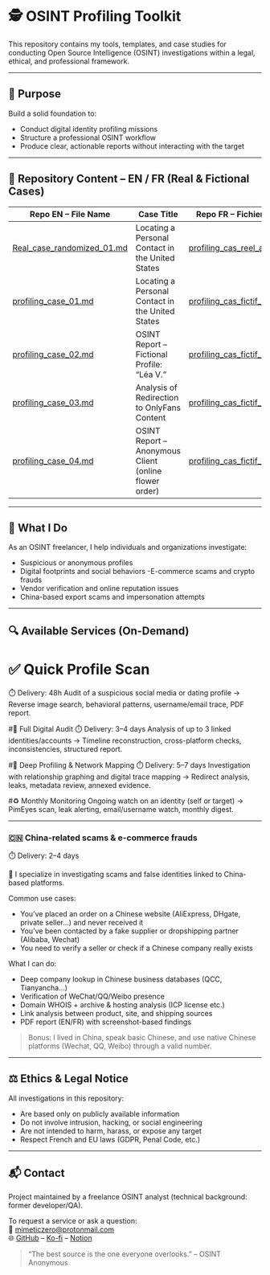 # 🕵️ OSINT Profiling Toolkit

This repository contains my tools, templates, and case studies for conducting Open Source Intelligence (OSINT) investigations within a legal, ethical, and professional framework.

---

## 📌 Purpose

Build a solid foundation to:

- Conduct digital identity profiling missions
- Structure a professional OSINT workflow
- Produce clear, actionable reports without interacting with the target

---

## 🧰 Repository Content – EN / FR (Real & Fictional Cases)

| Repo EN – File Name                               | Case Title                                               | Repo FR – Fichier correspondant                             |
|---------------------------------------------------|-----------------------------------------------------------|--------------------------------------------------------------|
| [Real_case_randomized_01.md](EN/Real_case_randomized_01.md) | Locating a Personal Contact in the United States          | [profiling_cas_reel_anonymiser_01.md](FR/profiling_cas_reel_anonymiser_01.md) |
| [profiling_case_01.md](EN/profiling_case_01.md)   | Locating a Personal Contact in the United States          | [profiling_cas_fictif_01.md](FR/profiling_cas_fictif_01.md) |
| [profiling_case_02.md](EN/profiling_case_02.md)   | OSINT Report – Fictional Profile: “Léa V.”                | [profiling_cas_fictif_02.md](FR/profiling_cas_fictif_02.md) |
| [profiling_case_03.md](EN/profiling_case_03.md)   | Analysis of Redirection to OnlyFans Content               | [profiling_cas_fictif_03.md](FR/profiling_cas_fictif_03.md) |
| [profiling_case_04.md](EN/profiling_case_04.md)   | OSINT Report – Anonymous Client (online flower order)     | [profiling_cas_fictif_04.md](FR/profiling_cas_fictif_04.md) |

---
## 🎯 What I Do

As an OSINT freelancer, I help individuals and organizations investigate:
 - Suspicious or anonymous profiles
 - Digital footprints and social behaviors
 -E-commerce scams and crypto frauds
 - Vendor verification and online reputation issues
 - China-based export scams and impersonation attempts

---
## 🔍 Available Services (On-Demand)
# ✅ Quick Profile Scan
⏱️ Delivery: 48h
Audit of a suspicious social media or dating profile
→ Reverse image search, behavioral patterns, username/email trace, PDF report.

#🧠 Full Digital Audit
⏱️ Delivery: 3–4 days
Analysis of up to 3 linked identities/accounts
→ Timeline reconstruction, cross-platform checks, inconsistencies, structured report.

#📌 Deep Profiling & Network Mapping
⏱️ Delivery: 5–7 days
Investigation with relationship graphing and digital trace mapping
→ Redirect analysis, leaks, metadata review, annexed evidence.

#♻️ Monthly Monitoring
Ongoing watch on an identity (self or target)
→ PimEyes scan, leak alerting, email/username watch, monthly digest.

---

### 🇨🇳 China-related scams & e-commerce frauds 

⏱️ Delivery: 2–4 days

🔎 I specialize in investigating scams and false identities linked to China-based platforms.

Common use cases:
- You’ve placed an order on a Chinese website (AliExpress, DHgate, private seller…) and never received it
- You’ve been contacted by a fake supplier or dropshipping partner (Alibaba, Wechat)
- You need to verify a seller or check if a Chinese company really exists

What I can do:
- Deep company lookup in Chinese business databases (QCC, Tianyancha…)
- Verification of WeChat/QQ/Weibo presence
- Domain WHOIS + archive & hosting analysis (ICP license etc.)
- Link analysis between product, site, and shipping sources
- PDF report (EN/FR) with screenshot-based findings

> Bonus: I lived in China, speak basic Chinese, and use native Chinese platforms (Wechat, QQ, Weibo) through a valid number.

---

## ⚖️ Ethics & Legal Notice

All investigations in this repository:

- Are based only on publicly available information
- Do not involve intrusion, hacking, or social engineering
- Are not intended to harm, harass, or expose any target
- Respect French and EU laws (GDPR, Penal Code, etc.)

---

## 📬 Contact

Project maintained by a freelance OSINT analyst (technical background: former developer/QA).

To request a service or ask a question:  
📮 mimeticzero@protonmail.com  
🌐 [GitHub](https://github.com/mimeticZero) – [Ko-fi](https://ko-fi.com/mimeticzero) – [Notion](https://nickel-cress-2fe.notion.site/MimeticZero-Freelance-OSINT-Analyst-226539e78ced804b870aed4cd93cea77?source=copy_link)


> “The best source is the one everyone overlooks.” – OSINT Anonymous
